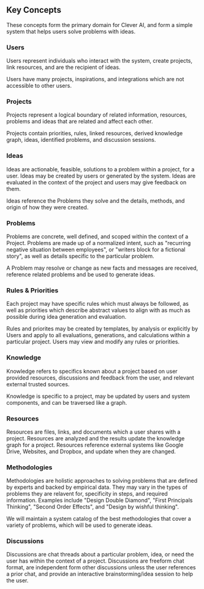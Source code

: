 ## Key Concepts

These concepts form the primary domain for Clever AI, and form a simple system that helps users solve problems with
ideas.

### Users

Users represent individuals who interact with the system, create projects, link resources, and are the recipient of
ideas.

Users have many projects, inspirations, and integrations which are not accessible to other users.

### Projects

Projects represent a logical boundary of related information, resources, problems and ideas that are related and affect
each other.

Projects contain priorities, rules, linked resources, derived knowledge graph, ideas, identified problems, and
discussion sessions.

### Ideas

Ideas are actionable, feasible, solutions to a problem within a project, for a user. Ideas may be created by users or
generated by the system. Ideas are evaluated in the context of the project and users may give feedback on them.

Ideas reference the Problems they solve and the details, methods, and origin of how they were created.

### Problems

Problems are concrete, well defined, and scoped within the context of a Project. Problems are made up of a normalized
intent, such as "recurring negative situation between employees", or "writers block for a fictional story", as well as
details specific to the particular problem.

A Problem may resolve or change as new facts and messages are received, reference related problems and be used to
generate ideas.

### Rules & Priorities

Each project may have specific rules which must always be followed, as well as priorities which describe abstract values
to align with as much as possible during idea generation and evaluation.

Rules and priorites may be created by templates, by analysis or explicitly by Users and apply to all evaluations,
generations, and calculations within a particular project. Users may view and modify any rules or priorities.

### Knowledge

Knowledge refers to specifics known about a project based on user provided resources, discussions and feedback from the
user, and relevant external trusted sources.

Knowledge is specific to a project, may be updated by users and system components, and can be traversed like a graph.

### Resources

Resources are files, links, and documents which a user shares with a project. Resources are analyzed and the results
update the knowledge graph for a project. Resources reference external systems like Google Drive, Websites, and Dropbox,
and update when they are changed.

### Methodologies

Methodologies are holistic approaches to solving problems that are defined by experts and backed by empirical data. They
may vary in the types of problems they are relavent for, specificity in steps, and required information. Examples
include  "Design Double Diamond", "First Principals Thinking", "Second Order Effects", and "Design by wishful thinking".

We will maintain a system catalog of the best methodologies that cover a variety of problems, which will be used to
generate ideas.

### Discussions

Discussions are chat threads about a particular problem, idea, or need the user has within the context of a project.
Discussions are freeform chat format, are independent form other discussions unless the user references a prior chat,
and provide an interactive brainstorming/idea session to help the user. 



